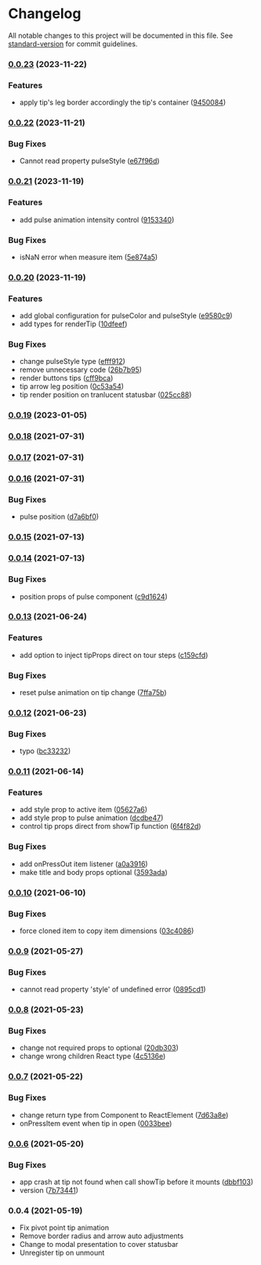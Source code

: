 # Changelog

All notable changes to this project will be documented in this file. See [standard-version](https://github.com/conventional-changelog/standard-version) for commit guidelines.

### [0.0.23](https://github.com/MaiconGilton/react-native-tip/compare/v0.0.22...v0.0.23) (2023-11-22)


### Features

* apply tip's leg border accordingly the tip's container ([9450084](https://github.com/MaiconGilton/react-native-tip/commit/9450084445a33e4a44cfafb53c526420d999c550))

### [0.0.22](https://github.com/MaiconGilton/react-native-tip/compare/v0.0.21...v0.0.22) (2023-11-21)


### Bug Fixes

* Cannot read property pulseStyle ([e67f96d](https://github.com/MaiconGilton/react-native-tip/commit/e67f96df1f561d9e15eeb166f6f79b64684b7f34))

### [0.0.21](https://github.com/MaiconGilton/react-native-tip/compare/v0.0.20...v0.0.21) (2023-11-19)


### Features

* add pulse animation intensity control ([9153340](https://github.com/MaiconGilton/react-native-tip/commit/915334094a37777465b70124bf7c3742a3ffb17d))


### Bug Fixes

* isNaN error when measure item ([5e874a5](https://github.com/MaiconGilton/react-native-tip/commit/5e874a536b0d337db330640412bc3352a5f3c53b))

### [0.0.20](https://github.com/MaiconGilton/react-native-tip/compare/v0.0.19...v0.0.20) (2023-11-19)


### Features

* add global configuration for pulseColor and pulseStyle ([e9580c9](https://github.com/MaiconGilton/react-native-tip/commit/e9580c9a2de2006556ae24fca838fcad993503ea))
* add types for renderTip ([10dfeef](https://github.com/MaiconGilton/react-native-tip/commit/10dfeefff29451c7f855d689ee39b19ba4c79e12))


### Bug Fixes

* change pulseStyle type ([efff912](https://github.com/MaiconGilton/react-native-tip/commit/efff912b2c41c140d0f41374785d055100b5a31d))
* remove unnecessary code ([26b7b95](https://github.com/MaiconGilton/react-native-tip/commit/26b7b9551f997dfb9b5d449e73eda0489a23b818))
* render buttons tips ([cff9bca](https://github.com/MaiconGilton/react-native-tip/commit/cff9bca4a365fe6ea2c7665839f7516e3db718e1))
* tip arrow leg position ([0c53a54](https://github.com/MaiconGilton/react-native-tip/commit/0c53a5417847a290fd03f1f631aaaaf5bd1a4a07))
* tip render position on tranlucent statusbar ([025cc88](https://github.com/MaiconGilton/react-native-tip/commit/025cc880ff27cc7b1a87dd51e5c7bd5e7a2680ce))

### [0.0.19](https://github.com/MaiconGilton/react-native-tip/compare/v0.0.18...v0.0.19) (2023-01-05)

### [0.0.18](https://github.com/MaiconGilton/react-native-tip/compare/v0.0.17...v0.0.18) (2021-07-31)

### [0.0.17](https://github.com/MaiconGilton/react-native-tip/compare/v0.0.16...v0.0.17) (2021-07-31)

### [0.0.16](https://github.com/MaiconGilton/react-native-tip/compare/v0.0.15...v0.0.16) (2021-07-31)


### Bug Fixes

* pulse position ([d7a6bf0](https://github.com/MaiconGilton/react-native-tip/commit/d7a6bf01385fbe7355186110157d334c1e78f4de))

### [0.0.15](https://github.com/MaiconGilton/react-native-tip/compare/v0.0.14...v0.0.15) (2021-07-13)

### [0.0.14](https://github.com/MaiconGilton/react-native-tip/compare/v0.0.13...v0.0.14) (2021-07-13)


### Bug Fixes

* position props of pulse component ([c9d1624](https://github.com/MaiconGilton/react-native-tip/commit/c9d16248e4601d4325cb0da3499b6eb497bfac90))

### [0.0.13](https://github.com/MaiconGilton/react-native-tip/compare/v0.0.12...v0.0.13) (2021-06-24)


### Features

* add option to inject tipProps direct on tour steps ([c159cfd](https://github.com/MaiconGilton/react-native-tip/commit/c159cfda7dd0dbc988b74297989fdf5030f6eca8))


### Bug Fixes

* reset pulse animation on tip change ([7ffa75b](https://github.com/MaiconGilton/react-native-tip/commit/7ffa75b9d4dc62e414ee03c661f3729fdeadd74d))

### [0.0.12](https://github.com/MaiconGilton/react-native-tip/compare/v0.0.11...v0.0.12) (2021-06-23)


### Bug Fixes

* typo ([bc33232](https://github.com/MaiconGilton/react-native-tip/commit/bc33232f244d443ff1a277a1e8bdd38deb2df809))

### [0.0.11](https://github.com/MaiconGilton/react-native-tip/compare/v0.0.10...v0.0.11) (2021-06-14)


### Features

* add style prop to active item ([05627a6](https://github.com/MaiconGilton/react-native-tip/commit/05627a6762f5443b1db980a400f0ba78ff936497))
* add style prop to pulse animation ([dcdbe47](https://github.com/MaiconGilton/react-native-tip/commit/dcdbe47d9e8c3dd9a8f17d4ebe975a56bd91131e))
* control tip props direct from showTip function ([6f4f82d](https://github.com/MaiconGilton/react-native-tip/commit/6f4f82d92d5ffa2bc1bc2362182bb25e8b411bfb))


### Bug Fixes

* add onPressOut item listener ([a0a3916](https://github.com/MaiconGilton/react-native-tip/commit/a0a3916d0fd6475ae9f47920d6d0661f1b9991b4))
* make title and body props optional ([3593ada](https://github.com/MaiconGilton/react-native-tip/commit/3593ada5b3efc6dd29e1802cc3fabcc54b2d4d96))

### [0.0.10](https://github.com/MaiconGilton/react-native-tip/compare/v0.0.9...v0.0.10) (2021-06-10)


### Bug Fixes

* force cloned item to copy item dimensions ([03c4086](https://github.com/MaiconGilton/react-native-tip/commit/03c40862655515852afeb584f32f0fe988493134))

### [0.0.9](https://github.com/MaiconGilton/react-native-tip/compare/v0.0.8...v0.0.9) (2021-05-27)


### Bug Fixes

* cannot read property 'style' of undefined error ([0895cd1](https://github.com/MaiconGilton/react-native-tip/commit/0895cd165f9210fcb1b26f6a0ca0faacd2545423))

### [0.0.8](https://github.com/MaiconGilton/react-native-tip/compare/v0.0.7...v0.0.8) (2021-05-23)


### Bug Fixes

* change not required props to optional ([20db303](https://github.com/MaiconGilton/react-native-tip/commit/20db30328abc042c621e1f27f1c14468041111a3))
* change wrong children React type ([4c5136e](https://github.com/MaiconGilton/react-native-tip/commit/4c5136e624c5f6191a93a41663df392f21d09c30))

### [0.0.7](https://github.com/MaiconGilton/react-native-tip/compare/v0.0.6...v0.0.7) (2021-05-22)


### Bug Fixes

* change return type from Component to ReactElement ([7d63a8e](https://github.com/MaiconGilton/react-native-tip/commit/7d63a8e0e40e652510c1c2dadd429105608c7be2))
* onPressItem event when tip in open ([0033bee](https://github.com/MaiconGilton/react-native-tip/commit/0033beefab43f404ed85cb0d8efc5935522455b2))

### [0.0.6](https://github.com/MaiconGilton/react-native-tip/compare/v0.0.5...v0.0.6) (2021-05-20)


### Bug Fixes

* app crash at tip not found when call showTip before it mounts ([dbbf103](https://github.com/MaiconGilton/react-native-tip/commit/dbbf1034bafb39986b03e9c2f200784ba48f0d32))
* version ([7b73441](https://github.com/MaiconGilton/react-native-tip/commit/7b73441ddcd0465eaf4cabc0f6adcc70f5daac7b))

### 0.0.4 (2021-05-19)

- Fix pivot point tip animation
- Remove border radius and arrow auto adjustments
- Change to modal presentation to cover statusbar
- Unregister tip on unmount
